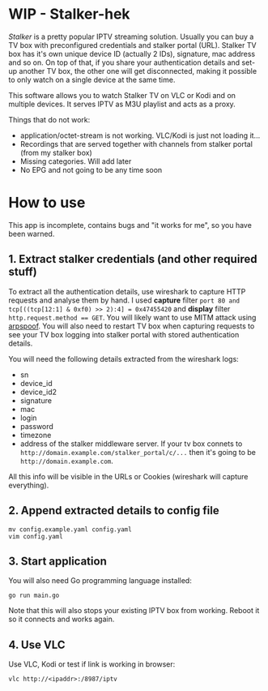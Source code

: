# WIP - Stalker-hek

*Stalker* is a pretty popular IPTV streaming solution. Usually you can buy a TV box with preconfigured credentials and stalker portal (URL). Stalker TV box has it's own unique device ID (actually 2 IDs), signature, mac address and so on. On top of that, if you share your authentication details and set-up another TV box, the other one will get disconnected, making it possible to only watch on a single device at the same time.

This software allows you to watch Stalker TV on VLC or Kodi and on multiple devices. It serves IPTV as M3U playlist and acts as a proxy.

Things that do not work:
* application/octet-stream is not working. VLC/Kodi is just not loading it...
* Recordings that are served together with channels from stalker portal (from my stalker box)
* Missing categories. Will add later
* No EPG and not going to be any time soon

# How to use

This app is incomplete, contains bugs and "it works for me", so you have been warned.

## 1. Extract stalker credentials (and other required stuff)

To extract all the authentication details, use wireshark to capture HTTP requests and analyse them by hand. I used **capture** filter `port 80 and tcp[((tcp[12:1] & 0xf0) >> 2):4] = 0x47455420` and **display** filter `http.request.method == GET`. You will likely want to use MITM attack using [arpspoof](https://www.irongeek.com/i.php?page=security/arpspoof). You will also need to restart TV box when capturing requests to see your TV box logging into stalker portal with stored authentication details.

You will need the following details extracted from the wireshark logs:
* sn
* device_id
* device_id2
* signature
* mac
* login
* password
* timezone
* address of the stalker middleware server. If your tv box connets to `http://domain.example.com/stalker_portal/c/...` then it's going to be `http://domain.example.com`.

All this info will be visible in the URLs or Cookies (wireshark will capture everything).

## 2. Append extracted details to config file

```
mv config.example.yaml config.yaml
vim config.yaml
```

## 3. Start application

You will also need Go programming language installed:
```
go run main.go
```
Note that this will also stops your existing IPTV box from working. Reboot it so it connects and works again.

## 4. Use VLC

Use VLC, Kodi or test if link is working in browser:
```
vlc http://<ipaddr>:/8987/iptv
```
